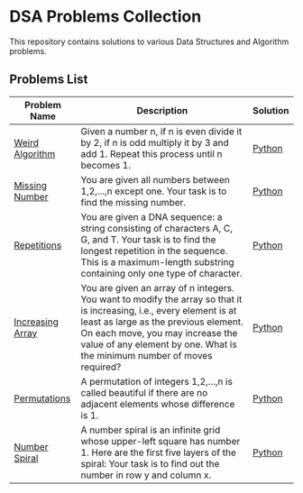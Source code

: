 # DSA Problems Collection

This repository contains solutions to various Data Structures and Algorithm problems.

## Problems List

| Problem Name                                              | Description                                                                                                                                                                                                                                                                  | Solution                      |
|-----------------------------------------------------------|------------------------------------------------------------------------------------------------------------------------------------------------------------------------------------------------------------------------------------------------------------------------------|-------------------------------|
| [Weird Algorithm](https://cses.fi/problemset/task/1068/)  | Given a number n, if n is even divide it by 2, if n is odd multiply it by 3 and add 1. Repeat this process until n becomes 1.                                                                                                                                                | [Python](weird_algorithm.py)  |
| [Missing Number](https://cses.fi/problemset/task/1083/)   | You are given all numbers between 1,2,...,n except one. Your task is to find the missing number.                                                                                                                                                                             | [Python](missing_number.py)   |
| [Repetitions](https://cses.fi/problemset/task/1069/)      | You are given a DNA sequence: a string consisting of characters A, C, G, and T. Your task is to find the longest repetition in the sequence. This is a maximum-length substring containing only one type of character.                                                       | [Python](repetitions.py)      |
| [Increasing Array](https://cses.fi/problemset/task/1094/) | You are given an array of n integers. You want to modify the array so that it is increasing, i.e., every element is at least as large as the previous element. On each move, you may increase the value of any element by one. What is the minimum number of moves required? | [Python](increasing_array.py) |
| [Permutations](https://cses.fi/problemset/task/1070/)     | A permutation of integers 1,2,...,n is called beautiful if there are no adjacent elements whose difference is 1.                                                                                                                                                             | [Python](permutations.py)     |
| [Number Spiral](https://cses.fi/problemset/task/1071/)    | A number spiral is an infinite grid whose upper-left square has number 1. Here are the first five layers of the spiral: Your task is to find out the number in row y and column x.                                                                                           | [Python](number_spiral.py)    |
